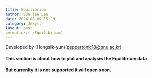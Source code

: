 ```yaml
---
title: Equilibrium
author: Sun jae Lee
date: 2024-08-09 15:19
category: Jekyll
layout: post
permalink:: /Equilibrium/
---
```


Developed by (Hongsik-yun)(peppertonic18@snu.ac.kr)

#### This section is about how to plot and analysis the Equilibrium data 
#### But currenlty it is not supported it will open soon.

